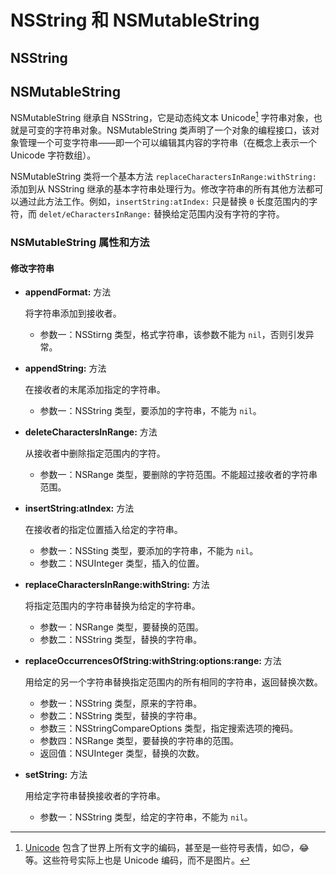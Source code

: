 # NSString 和 NSMutableString

## NSString



## NSMutableString

NSMutableString 继承自 NSString，它是动态纯文本 Unicode[^Unicode] 字符串对象，也就是可变的字符串对象。NSMutableString 类声明了一个对象的编程接口，该对象管理一个可变字符串——即一个可以编辑其内容的字符串（在概念上表示一个 Unicode 字符数组）。

[^Unicode]: [Unicode](https://baike.baidu.com/item/Unicode) 包含了世界上所有文字的编码，甚至是一些符号表情，如😊，😂等。这些符号实际上也是 Unicode 编码，而不是图片。

NSMutableString 类将一个基本方法 `replaceCharactersInRange:withString:` 添加到从 NSString 继承的基本字符串处理行为。修改字符串的所有其他方法都可以通过此方法工作。例如，`insertString:atIndex:` 只是替换 `0` 长度范围内的字符，而 `delet/eCharactersInRange:` 替换给定范围内没有字符的字符。

### NSMutableString 属性和方法

#### 修改字符串

- **appendFormat:** 方法

    将字符串添加到接收者。
    
    - 参数一：NSStirng 类型，格式字符串，该参数不能为 `nil`，否则引发异常。

- **appendString:** 方法

    在接收者的末尾添加指定的字符串。
    
    - 参数一：NSString 类型，要添加的字符串，不能为 `nil`。
    
- **deleteCharactersInRange:** 方法

    从接收者中删除指定范围内的字符。
    
    - 参数一：NSRange 类型，要删除的字符范围。不能超过接收者的字符串范围。

- **insertString:atIndex:** 方法

    在接收者的指定位置插入给定的字符串。

    - 参数一：NSSting 类型，要添加的字符串，不能为 `nil`。
    - 参数二：NSUInteger 类型，插入的位置。

- **replaceCharactersInRange:withString:** 方法

    将指定范围内的字符串替换为给定的字符串。
    
    - 参数一：NSRange 类型，要替换的范围。
    - 参数二：NSString 类型，替换的字符串。

- **replaceOccurrencesOfString:withString:options:range:** 方法

    用给定的另一个字符串替换指定范围内的所有相同的字符串，返回替换次数。
    
    - 参数一：NSString 类型，原来的字符串。
    - 参数二：NSString 类型，替换的字符串。
    - 参数三：NSStringCompareOptions 类型，指定搜索选项的掩码。
    - 参数四：NSRange 类型，要替换的字符串的范围。
    - 返回值：NSUInteger 类型，替换的次数。

- **setString:** 方法

    用给定字符串替换接收者的字符串。
    
    - 参数一：NSString 类型，给定的字符串，不能为 `nil`。
    

    